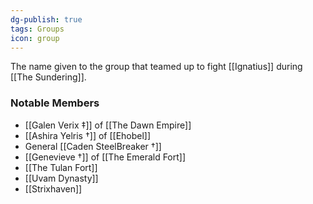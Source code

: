 ```yaml
---
dg-publish: true
tags: Groups
icon: group
---
```

The name given to the group that teamed up to fight [[Ignatius]] during [[The Sundering]].

### Notable Members 
- [[Galen Verix ‡]] of [[The Dawn Empire]]
- [[Ashira Yelris †]] of [[Ehobel]]
- General [[Caden SteelBreaker †]]
- [[Genevieve †]] of [[The Emerald Fort]]
- [[The Tulan Fort]]
- [[Uvam Dynasty]]
- [[Strixhaven]]